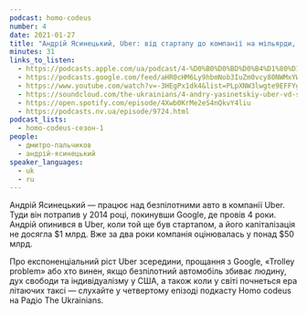 ```yaml
---
podcast: homo-codeus
number: 4
date: 2021-01-27
title: "Андрій Ясинецький, Uber: від стартапу до компанії на мільярди, майбутнє безпілотних таксі, дух свободи в США"
minutes: 31
links_to_listen:
  - https://podcasts.apple.com/ua/podcast/4-%D0%B0%D0%BD%D0%B4%D1%80%D1%96%D0%B9-%D1%8F%D1%81%D0%B8%D0%BD%D0%B5%D1%86%D1%8C%D0%BA%D0%B8%D0%B9-uber-%D0%B2%D1%96%D0%B4-%D1%81%D1%82%D0%B0%D1%80%D1%82%D0%B0%D0%BF%D1%83-%D0%B4%D0%BE-%D0%BA%D0%BE%D0%BC%D0%BF%D0%B0%D0%BD%D1%96%D1%97-%D0%BD%D0%B0/id1546619215?i=1000506727971
  - https://podcasts.google.com/feed/aHR0cHM6Ly9hbmNob3IuZm0vcy80NWMxYWM3NC9wb2RjYXN0L3Jzcw/episode/MDVhOGFhOTktNjE1MS00ZjAwLThiMjUtOTllODc0MmZmYjg3?sa=X&ved=0CAUQkfYCahcKEwiwqeCBuqL-AhUAAAAAHQAAAAAQAQ
  - https://www.youtube.com/watch?v=-3HEgPx1dk4&list=PLpXNW3lwgte9EFFYgYMaHfI9kH08fy7rW&index=4
  - https://soundcloud.com/the-ukrainians/4-andry-yasinetskiy-uber-vd-startapu-do-kompan-na-mlyardi-bezplotn-taks-zhittya-v-ssha?in=the-ukrainians/sets/homo-codeus
  - https://open.spotify.com/episode/4Xwb0KrMe2eS4nQkvY4liu
  - https://podcasts.nv.ua/episode/9724.html
podcast_lists:
  - homo-codeus-сезон-1
people:
  - дмитро-пальчиков
  - андрій-ясинецький
speaker_languages:
  - uk
  - ru
---
```


Андрій Ясинецький — працює над безпілотними авто в компанії Uber. Туди він
потрапив у 2014 році, покинувши Google, де провів 4 роки. Андрій опинився в
Uber, коли той ще був стартапом, а його капіталізація не досягла $1 млрд. Вже
за два роки компанія оцінювалась у понад $50 млрд.

Про експоненціальний ріст Uber зсередини, прощання з Google, «Trolley problem»
або хто винен, якщо безпілотний автомобіль збиває людину, дух свободи та
індивідуалізму у США, а також коли у світі почнеться ера літаючих таксі —
слухайте у четвертому епізоді подкасту Homo codeus на Радіо The Ukrainians.
